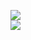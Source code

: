 [![](https://img.shields.io/badge/Made%20With-Github%20Spray-lightgrey.svg?style=for-the-badge&logo=github)](https://github.com/Annihil/github-spray#22799)  
[![](https://i.imgur.com/2DrTn0Z.gif)](https://github.com/Annihil/github-spray)